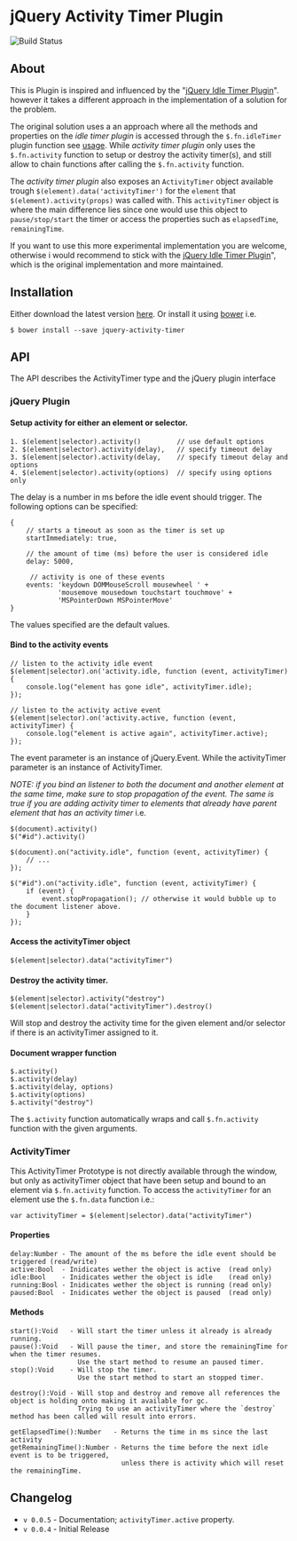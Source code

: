 jQuery Activity Timer Plugin
============================

![Build Status](https://travis-ci.org/furusystems/jquery-activity-timer.svg?branch=master)

## About

This is Plugin is inspired and influenced by the "[jQuery Idle Timer Plugin](http://github.com/thorst/jquery-idletimer)".
however it takes a different approach in the implementation of a solution for the problem.
 
The original solution uses a an approach where all the methods and properties on the _idle timer plugin_ is accessed through the `$.fn.idleTimer` plugin function see [usage](https://github.com/thorst/jquery-idletimer#usage). While _activity timer plugin_ only uses the `$.fn.activity` function to setup or destroy the activity timer(s), and still allow to chain functions after calling the `$.fn.activity` function. 

The _activity timer plugin_  also exposes an `ActivityTimer` object available trough `$(element).data('activityTimer')` for the `element` that `$(element).activity(props)` was called with. This `activityTimer` object is where the main difference lies since one would use this object to `pause/stop/start` the timer or access the properties such as `elapsedTime`, `remainingTime`.


If you want to use this more experimental implementation you are welcome, otherwise i would recommend to stick with the [jQuery Idle Timer Plugin](http://github.com/thorst/jquery-idletimer)", which is the original implementation and more maintained.


## Installation

Either download the latest version [here](https://github.com/furusystems/jquery-activity-timer/releases/latest). Or install it using [bower](http://bower.io) i.e.

	$ bower install --save jquery-activity-timer



## API

The API describes the ActivityTimer type and the jQuery plugin interface

### jQuery Plugin


#### Setup activity for either an element or selector.
	
	1. $(element|selector).activity()         // use default options
	2. $(element|selector).activity(delay),   // specify timeout delay
	3. $(element|selector).activity(delay,    // specify timeout delay and options
	4. $(element|selector).activity(options)  // specify using options only

The delay is a number in ms before the idle event should trigger.
The following options can be specified:

	{
		// starts a timeout as soon as the timer is set up
		startImmediately: true,
		
		// the amount of time (ms) before the user is considered idle
		delay: 5000,
		
		 // activity is one of these events
		events: 'keydown DOMMouseScroll mousewheel ' + 
		        'mousemove mousedown touchstart touchmove' +
		        'MSPointerDown MSPointerMove'
	}

The values specified are the default values.


#### Bind to the activity events
	
	// listen to the activity idle event
	$(element|selector).on('activity.idle, function (event, activityTimer) { 
		console.log("element has gone idle", activityTimer.idle);
	});
	
	// listen to the activity active event
	$(element|selector).on('activity.active, function (event, activityTimer) { 
		console.log("element is active again", activityTimer.active);
	});	
	
The event parameter is an instance of jQuery.Event.
While the activityTimer parameter is an instance of ActivityTimer.

*NOTE:* _if you bind an listener to both the document and another element at the same time, 
make sure to stop propagation of the event. The same is true if you are adding activity timer to elements that already have parent element that has an activity timer_ i.e.

	$(document).activity()
	$("#id").activity()

	$(document).on("activity.idle", function (event, activityTimer) {
		// ...
	});
		
	$("#id").on("activity.idle", function (event, activityTimer) {
		if (event) {
			event.stopPropagation(); // otherwise it would bubble up to the document listener above.
		}
	});
	

#### Access the activityTimer object

	$(element|selector).data("activityTimer")
	
#### Destroy the activity timer.

	$(element|selector).activity("destroy") 
	$(element|selector).data("activityTimer").destroy()

Will stop and destroy the activity time for the given element and/or selector if there is an activityTimer assigned to it.

#### Document wrapper function

	$.activity()
	$.activity(delay)
	$.activity(delay, options)
	$.activity(options)
	$.activity("destroy")
	
The `$.activity` function automatically wraps and call `$.fn.activity` function with the given arguments.


### ActivityTimer


This ActivityTimer Prototype is not directly available through the window, but only as activityTimer object that have been setup and bound to an element via `$.fn.activity` function. To access the `activityTimer` for an element use the `$.fn.data` function i.e.:

	var activityTimer = $(element|selector).data("activityTimer")

#### Properties

	delay:Number - The amount of the ms before the idle event should be triggered (read/write)
	active:Bool  - Inidicates wether the object is active  (read only)
	idle:Bool    - Inidicates wether the object is idle    (read only)
	running:Bool - Inidicates wether the object is running (read only)
	paused:Bool  - Inidicates wether the object is paused  (read only)


#### Methods
	
	start():Void   - Will start the timer unless it already is already running.
	pause():Void   - Will pause the timer, and store the remainingTime for when the timer resumes. 
	                 Use the start method to resume an paused timer.
	stop():Void    - Will stop the timer.
	                 Use the start method to start an stopped timer.
	                 	                             
	destroy():Void - Will stop and destroy and remove all references the object is holding onto making it available for gc.
	                 Trying to use an activityTimer where the `destroy` method has been called will result into errors.
	
	getElapsedTime():Number   - Returns the time in ms since the last activity
	getRemainingTime():Number - Returns the time before the next idle event is to be triggered, 
	                            unless there is activity which will reset the remainingTime.
	                            
## Changelog

* `v 0.0.5` - Documentation; `activityTimer.active` property.
* `v 0.0.4` - Initial Release

	                 





